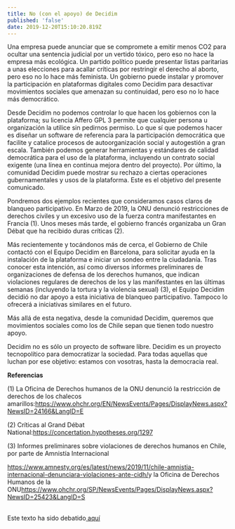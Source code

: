 ```yaml
---
title: No (con el apoyo) de Decidim
published: 'false'
date: 2019-12-20T15:10:20.819Z
---
```

Una empresa puede anunciar que se compromete a emitir menos CO2 para ocultar una sentencia judicial por un vertido tóxico, pero eso no hace la empresa más ecológica. Un partido político puede presentar listas paritarias a unas elecciones para acallar críticas por restringir el derecho al aborto, pero eso no lo hace más feminista. Un gobierno puede instalar y promover la participación en plataformas digitales como Decidim para desactivar movimientos sociales que amenazan su continuidad, pero eso no lo hace más democrático.

Desde Decidim no podemos controlar lo que hacen los gobiernos con la plataforma; su licencia Affero GPL 3 permite que cualquier persona u organización la utilice sin pedirnos permiso. Lo que sí que podemos hacer es diseñar un software de referencia para la participación democrática que facilite y catalice procesos de autoorganización social y autogestión a gran escala. También podemos generar herramientas y estándares de calidad democrática para el uso de la plataforma, incluyendo un contrato social exigente (una línea en continua mejora dentro del proyecto). Por último, la comunidad Decidim puede mostrar su rechazo a ciertas operaciones gubernamentales y usos de la plataforma. Este es el objetivo del presente comunicado.

Pondremos dos ejemplos recientes que consideramos casos claros de blanqueo participativo. En Marzo de 2019, la ONU denunció restricciones de derechos civiles y un excesivo uso de la fuerza contra manifestantes en Francia (1). Unos meses más tarde, el gobierno francés organizaba un Gran Débat que ha recibido duras críticas (2).

Más recientemente y tocándonos más de cerca, el Gobierno de Chile contactó con el Equipo Decidim en Barcelona, para solicitar ayuda en la instalación de la plataforma e iniciar un sondeo entre la ciudadanía. Tras conocer esta intención, así como diversos informes preliminares de organizaciones de defensa de los derechos humanos, que indican violaciones regulares de derechos de los y las manifestantes en las últimas semanas (incluyendo la tortura y la violencia sexual) (3), el Equipo Decidim decidió no dar apoyo a esta iniciativa de blanqueo participativo. Tampoco lo ofrecerá a iniciativas similares en el futuro.

Más allá de esta negativa, desde la comunidad Decidim, queremos que movimientos sociales como los de Chile sepan que tienen todo nuestro apoyo.

Decidim no es sólo un proyecto de software libre. Decidim es un proyecto tecnopolítico para democratizar la sociedad. Para todas aquellas que luchan por ese objetivo: estamos con vosotras, hasta la democracia real.

**Referencias**

(1) La Oficina de Derechos humanos de la ONU denunció la restricción de derechos de los chalecos amarillos:<https://www.ohchr.org/EN/NewsEvents/Pages/DisplayNews.aspx?NewsID=24166&LangID=E>

(2) Críticas al Grand Débat National:<https://concertation.hypotheses.org/1297>

(3) Informes preliminares sobre violaciones de derechos humanos en Chile, por parte de Amnistía Internacional

<https://www.amnesty.org/es/latest/news/2019/11/chile-amnistia-internacional-denunciara-violaciones-ante-cidh/>y la Oficina de Derechos Humanos de la ONU<https://www.ohchr.org/SP/NewsEvents/Pages/DisplayNews.aspx?NewsID=25423&LangID=S>

\
Este texto ha sido debatido[ aquí](https://meta.decidim.org/assemblies/PoliticaDecidim/f/1163/)
